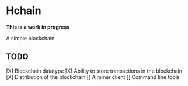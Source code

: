 # Hchain

**This is a work in progress**

A simple blockchain

## TODO

[X] Blockchain datatype
[X] Ability to store transactions in the blockchain
[X] Distribution of the blockchain
[] A miner client
[] Command line tools
